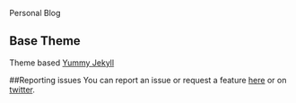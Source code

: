 Personal Blog

## Base Theme
Theme based [Yummy Jekyll](https://github.com/DONGChuan/Yummy-Jekyll)

##Reporting issues
You can report an issue or request a feature [here](http://github.com/erayaydin/erayaydin.github.io/issues) or on [twitter](http://twitter.com/erayaydi).
